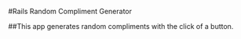 #Rails Random Compliment Generator

##This app generates random compliments with the click of a button.
